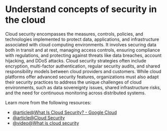 # Understand concepts of security in the cloud

Cloud security encompasses the measures, controls, policies, and technologies implemented to protect data, applications, and infrastructure associated with cloud computing environments. It involves securing data both in transit and at rest, managing access controls, ensuring compliance with regulations, and protecting against threats like data breaches, account hijacking, and DDoS attacks. Cloud security strategies often include encryption, multi-factor authentication, regular security audits, and shared responsibility models between cloud providers and customers. While cloud platforms offer advanced security features, organizations must also adapt their security practices to address the unique challenges of cloud environments, such as data sovereignty issues, shared infrastructure risks, and the need for continuous monitoring across distributed systems.

Learn more from the following resources:

- [@article@What Is Cloud Security? - Google Cloud](https://cloud.google.com/learn/what-is-cloud-security)
- [@article@Cloud Security](https://www.checkpoint.com/cyber-hub/cloud-security/what-is-cloud-security/)
- [@video@What is cloud security](https://www.youtube.com/watch?v=jI8IKpjiCSM)
